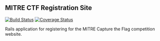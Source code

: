 MITRE CTF Registration Site
---------------------------

[![Build Status](https://travis-ci.org/mitre-cyber-academy/registration-app.svg?branch=registration_issue_updates)](https://travis-ci.org/mitre-cyber-academy/registration-app)
[![Coverage Status](https://coveralls.io/repos/github/mitre-cyber-academy/registration-app/badge.svg?branch=registration_issue_updates)](https://coveralls.io/github/mitre-cyber-academy/registration-app?branch=registration_issue_updates)

Rails application for registering for the MITRE Capture the Flag competition website.